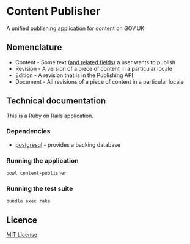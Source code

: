 [content-schemas]: https://github.com/alphagov/govuk-content-schemas

# Content Publisher

A unified publishing application for content on GOV.UK

## Nomenclature

  * Content - Some text ([and related fields][content-schemas]) a user wants to publish
  * Revision - A version of a piece of content in a particular locale
  * Edition - A revision that is in the Publishing API
  * Document - All revisions of a piece of content in a particular locale

## Technical documentation

This is a Ruby on Rails application.

### Dependencies

- [postgresql]() - provides a backing database

### Running the application

```
bowl content-publisher
```

### Running the test suite

```
bundle exec rake
```

## Licence

[MIT License](LICENCE)
